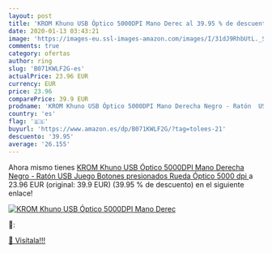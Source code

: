 ```yaml
---
layout: post
title: 'KROM Khuno USB Óptico 5000DPI Mano Derec al 39.95 % de descuento'
date: 2020-01-13 03:43:21
image: 'https://images-eu.ssl-images-amazon.com/images/I/31dJ9RhbUtL._SL200_.jpg'
comments: true
category: ofertas
author: ring
slug: 'B071KWLF2G-es'
actualPrice: 23.96 EUR
currency: EUR
price: 23.96
comparePrice: 39.9 EUR
prodname: 'KROM Khuno USB Óptico 5000DPI Mano Derecha Negro - Ratón  USB  Juego  Botones presionados  Rueda  Óptico  5000 dpi '
country: 'es'
flag: '🇪🇸'
buyurl: 'https://www.amazon.es/dp/B071KWLF2G/?tag=tolees-21'
descuento: '39.95'
average: '26.155'
---
```


Ahora mismo tienes [KROM Khuno USB Óptico 5000DPI Mano Derecha Negro - Ratón  USB  Juego  Botones presionados  Rueda  Óptico  5000 dpi ](https://www.amazon.es/dp/B071KWLF2G/?tag=tolees-21) a 23.96 EUR (original: 39.9 EUR) (39.95 %  de descuento) en el siguiente enlace!

[![KROM Khuno USB Óptico 5000DPI Mano Derec](https://images-eu.ssl-images-amazon.com/images/I/31dJ9RhbUtL._SL200_.jpg)](https://www.amazon.es/dp/B071KWLF2G/?tag=tolees-21)

🔎:


[🛒 Visítala!!!](https://www.amazon.es/dp/B071KWLF2G/?tag=tolees-21)
